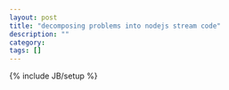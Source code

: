 ```yaml
---
layout: post
title: "decomposing problems into nodejs stream code"
description: ""
category: 
tags: []
---
```

{% include JB/setup %}

